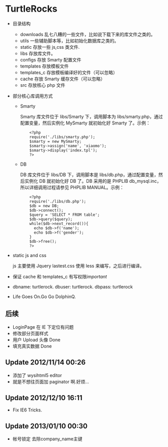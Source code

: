 # TurtleRocks #

+ 目录结构

  - downloads 乱七八糟的一些文件，比如说下载下来的库文件之类的。
  - utils 一些辅助脚本等，比如初始化数据库之类的。
  - static 存放一些 js,css 类文件.
  - libs 存放库文件。
  - configs 存放 Smarty 配置文件
  - templates 存放模板文件
  - templates\_c 存放模板编译好的文件（可以忽略）
  - cache 存放 Smarty 缓存文件（可以忽略）
  - src 存放核心 php 文件

+ 部分核心库调用方式

  - Smarty

      Smarty 库文件位于 libs/Smarty 下，调用脚本为 libs/smarty.php，通过配置变量，然后实例化
      MySmarty 就初始化好 Smarty 了。示例：

            <?php
            require('./libs/smarty.php');
            $smarty = new MySmarty;
            $smarty->assign('name', 'xiaomo');
            $smarty->display('index.tpl');
            ?>

  - DB

      DB 库文件位于 libs/DB 下，调用脚本是 libs/db.php，通过配置变量，然后实例化 DB 就初始化好
      DB 了。DB 采用的是 PHPLIB db\_mysql.inc，所以详细调用过程请参见 PHPLIB MANUAL。示例：

            <?php
            require('./libs/db.php');
            $db = new DB;
            $db->connect();
            $query = 'SELECT * FROM table';
            $db->query($query);
            while($db->next_record()){
              echo $db->f('name');
              echo $db->f('gender');
            }
            $db->free();
            ?>

+ static js and css

  js 主要使用 Jquery lastest.css 使用 less 来编写，之后进行编译。

+ 保证 cache 和 templates\_c 有写权限*important*

+ dbname: turtlerock. dbuser: turtlerock. dbpass: turtlerock

+ Life Goes On.Go Go DolphinQ.

后续
-----------------

+ LoginPage 在 IE 下定位有问题
+ 修改部分页面样式 
+ 用户 Upload 头像 Done
+ 填充真实数据 Done

Update 2012/11/14 00:26
------------------

+ 添加了 wysihtml5 editor
+ 就是不想往页面加 paginator 啊.好烦...

Update 2012/12/10 16:11
------------------

+ Fix IE6 Tricks.

Update 2013/01/10 00:30
-----------------

+ 帐号锁定 去除company\_name主键
